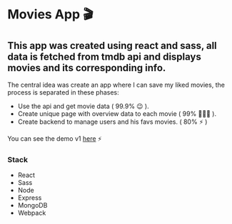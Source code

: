 # Movies App 🎬

## This app was created using react and sass, all data is fetched from tmdb api and displays movies and its corresponding info.

The central idea was create an app where I can save my liked movies, the process is separated in these phases:

- Use the api and get movie data ( 99.9% 😉 ).
- Create unique page with overview data to each movie ( 99% 🏃🏻‍♂️ ).
- Create backend to manage users and his favs movies. ( 80% ⚡️ )

You can see the demo v1 [here](https://rm-movies-app.herokuapp.com) ⚡️

### Stack

- React
- Sass
- Node
- Express
- MongoDB
- Webpack
